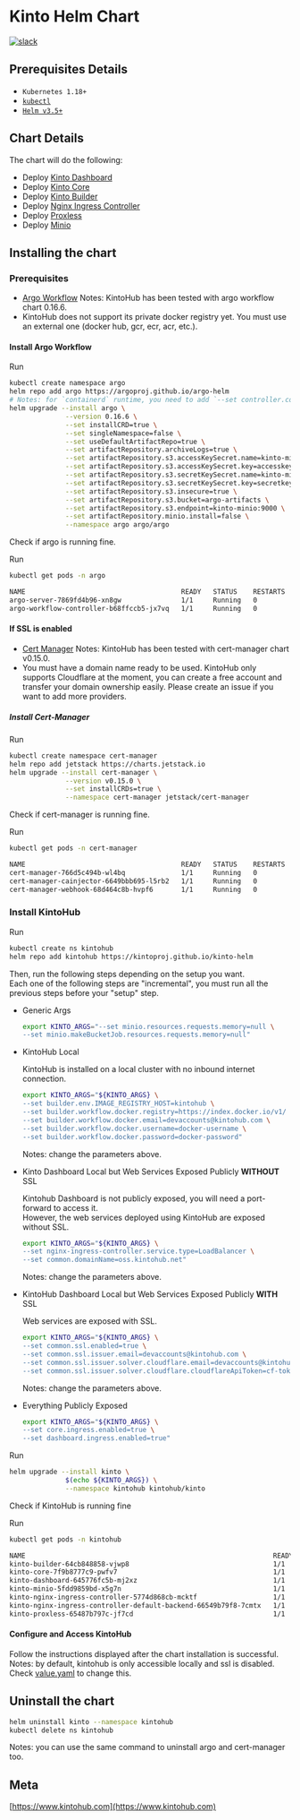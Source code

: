 # Kinto Helm Chart

[![slack](https://img.shields.io/badge/slack-kintoproj-brightgreen)](https://slack.kintohub.com)

## Prerequisites Details

- `Kubernetes 1.18+`
- [`kubectl`](https://kubernetes.io/docs/tasks/tools/install-kubectl/)
- [`Helm v3.5+`](https://helm.sh/)

## Chart Details

The chart will do the following:

- Deploy [Kinto Dashboard](https://github.com/kintoproj/kinto-dashboard)
- Deploy [Kinto Core](https://github.com/kintoproj/kinto-core)
- Deploy [Kinto Builder](https://github.com/kintoproj/kinto-builder)
- Deploy [Nginx Ingress Controller](https://github.com/bitnami/charts/tree/master/bitnami/nginx-ingress-controller)
- Deploy [Proxless](https://github.com/bappr/proxless)
- Deploy [Minio](https://github.com/minio/charts)

## Installing the chart

### Prerequisites

- [Argo Workflow](https://github.com/argoproj/argo-workflows)
Notes: KintoHub has been tested with argo workflow chart 0.16.6.
- KintoHub does not support its private docker registry yet. You must use an external one (docker hub, gcr, ecr, acr, etc.).

#### Install Argo Workflow

Run

```sh
kubectl create namespace argo
helm repo add argo https://argoproj.github.io/argo-helm
# Notes: for `containerd` runtime, you need to add `--set controller.containerRuntimeExecutor=kubelet` (k8s +1.20)
helm upgrade --install argo \
              --version 0.16.6 \
              --set installCRD=true \
              --set singleNamespace=false \
              --set useDefaultArtifactRepo=true \
              --set artifactRepository.archiveLogs=true \
              --set artifactRepository.s3.accessKeySecret.name=kinto-minio \
              --set artifactRepository.s3.accessKeySecret.key=accesskey \
              --set artifactRepository.s3.secretKeySecret.name=kinto-minio \
              --set artifactRepository.s3.secretKeySecret.key=secretkey \
              --set artifactRepository.s3.insecure=true \
              --set artifactRepository.s3.bucket=argo-artifacts \
              --set artifactRepository.s3.endpoint=kinto-minio:9000 \
              --set artifactRepository.minio.install=false \
              --namespace argo argo/argo
```

Check if argo is running fine.

Run

```sh
kubectl get pods -n argo

NAME                                       READY   STATUS    RESTARTS   AGE
argo-server-7869fd4b96-xn8gw               1/1     Running   0          62s
argo-workflow-controller-b68ffccb5-jx7vq   1/1     Running   0          62s
```

#### If SSL is enabled

- [Cert Manager](https://cert-manager.io/docs/)
Notes: KintoHub has been tested with cert-manager chart v0.15.0.
- You must have a domain name ready to be used. KintoHub only supports Cloudflare at the moment, you can create a free account and transfer your domain ownership easily. Please create an issue if you want to add more providers.

##### Install Cert-Manager

Run

```sh
kubectl create namespace cert-manager
helm repo add jetstack https://charts.jetstack.io
helm upgrade --install cert-manager \
              --version v0.15.0 \
              --set installCRDs=true \
              --namespace cert-manager jetstack/cert-manager
```

Check if cert-manager is running fine.

Run

```sh
kubectl get pods -n cert-manager

NAME                                       READY   STATUS    RESTARTS   AGE
cert-manager-766d5c494b-wl4bq              1/1     Running   0          33s
cert-manager-cainjector-6649bbb695-l5rb2   1/1     Running   0          33s
cert-manager-webhook-68d464c8b-hvpf6       1/1     Running   0          33s
```

### Install KintoHub

Run

```sh
kubectl create ns kintohub
helm repo add kintohub https://kintoproj.github.io/kinto-helm
```

Then, run the following steps depending on the setup you want.  
Each one of the following steps are "incremental", you must run all the previous steps before your "setup" step.

- Generic Args

  ```sh
  export KINTO_ARGS="--set minio.resources.requests.memory=null \
  --set minio.makeBucketJob.resources.requests.memory=null"
  ```

- KintoHub Local

  KintoHub is installed on a local cluster with no inbound internet connection.

  ```sh
  export KINTO_ARGS="${KINTO_ARGS} \
  --set builder.env.IMAGE_REGISTRY_HOST=kintohub \
  --set builder.workflow.docker.registry=https://index.docker.io/v1/ \
  --set builder.workflow.docker.email=devaccounts@kintohub.com \
  --set builder.workflow.docker.username=docker-username \
  --set builder.workflow.docker.password=docker-password"
  ```

  Notes: change the parameters above.

- Kinto Dashboard Local but Web Services Exposed Publicly **WITHOUT** SSL

  Kintohub Dashboard is not publicly exposed, you will need a port-forward to access it.  
  However, the web services deployed using KintoHub are exposed without SSL.

  ```sh
  export KINTO_ARGS="${KINTO_ARGS} \
  --set nginx-ingress-controller.service.type=LoadBalancer \
  --set common.domainName=oss.kintohub.net"
  ```

  Notes: change the parameters above.

- KintoHub Dashboard Local but Web Services Exposed Publicly **WITH** SSL

  Web services are exposed with SSL.

  ```sh
  export KINTO_ARGS="${KINTO_ARGS} \
  --set common.ssl.enabled=true \
  --set common.ssl.issuer.email=devaccounts@kintohub.com \
  --set common.ssl.issuer.solver.cloudflare.email=devaccounts@kintohub.com \
  --set common.ssl.issuer.solver.cloudflare.cloudflareApiToken=cf-token"
  ```

  Notes: change the parameters above.

- Everything Publicly Exposed

  ```sh
  export KINTO_ARGS="${KINTO_ARGS} \
  --set core.ingress.enabled=true \
  --set dashboard.ingress.enabled=true"
  ```

Run

```sh
helm upgrade --install kinto \
              $(echo ${KINTO_ARGS}) \
              --namespace kintohub kintohub/kinto
```

Check if KintoHub is running fine

Run

```sh
kubectl get pods -n kintohub

NAME                                                              READY   STATUS    RESTARTS   AGE
kinto-builder-64cb848858-vjwp8                                    1/1     Running   0          56s
kinto-core-7f9b8777c9-pwfv7                                       1/1     Running   0          56s
kinto-dashboard-645776fc5b-mj2xz                                  1/1     Running   0          56s
kinto-minio-5fdd9859bd-x5g7n                                      1/1     Running   0          56s
kinto-nginx-ingress-controller-5774d868cb-mcktf                   1/1     Running   0          56s
kinto-nginx-ingress-controller-default-backend-66549b79f8-7cmtx   1/1     Running   0          56s
kinto-proxless-65487b797c-jf7cd                                   1/1     Running   0          56s
```

#### Configure and Access KintoHub

Follow the instructions displayed after the chart installation is successful.  
Notes: by default, kintohub is only accessible locally and ssl is disabled. Check [value.yaml](charts/kinto/values.yaml) to change this.

## Uninstall the chart

```sh
helm uninstall kinto --namespace kintohub
kubectl delete ns kintohub
```

Notes: you can use the same command to uninstall argo and cert-manager too.

## Meta

[https://www.kintohub.com](https://www.kintohub.com)

